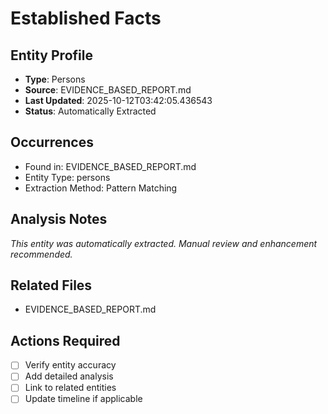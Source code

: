 # Established Facts

## Entity Profile
- **Type**: Persons
- **Source**: EVIDENCE_BASED_REPORT.md
- **Last Updated**: 2025-10-12T03:42:05.436543
- **Status**: Automatically Extracted

## Occurrences
- Found in: EVIDENCE_BASED_REPORT.md
- Entity Type: persons
- Extraction Method: Pattern Matching

## Analysis Notes
*This entity was automatically extracted. Manual review and enhancement recommended.*

## Related Files
- EVIDENCE_BASED_REPORT.md

## Actions Required
- [ ] Verify entity accuracy
- [ ] Add detailed analysis
- [ ] Link to related entities
- [ ] Update timeline if applicable
